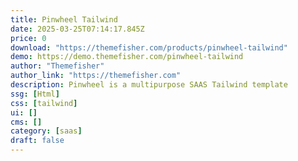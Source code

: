 ```yaml
---
title: Pinwheel Tailwind
date: 2025-03-25T07:14:17.845Z
price: 0
download: "https://themefisher.com/products/pinwheel-tailwind"
demo: https://demo.themefisher.com/pinwheel-tailwind
author: "Themefisher"
author_link: "https://themefisher.com"
description: Pinwheel is a multipurpose SAAS Tailwind template
ssg: [Html]
css: [tailwind]
ui: []
cms: []
category: [saas]
draft: false
---
```


